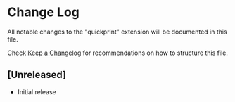 # Change Log

All notable changes to the "quickprint" extension will be documented in this file.

Check [Keep a Changelog](http://keepachangelog.com/) for recommendations on how to structure this file.

## [Unreleased]

- Initial release
